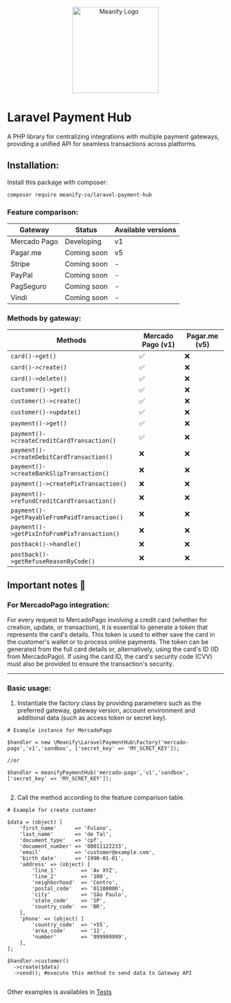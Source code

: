 <p align="center">
  <a href="https://www.meanify.co?from=github&lib=laravel-payment-hub">
    <img src="https://meanify.co/assets/img/logo/png/meanify_color_dark_horizontal_02.png" width="200" alt="Meanify Logo" />
  </a>
</p>


# Laravel Payment Hub
A PHP library for centralizing integrations with multiple payment gateways, providing a unified API for seamless transactions across platforms.

## Installation:

Install this package with composer:

~~~
composer require meanify-co/laravel-payment-hub
~~~

### Feature comparison:

| Gateway      | Status      | Available versions |
|--------------|-------------|--------------------|
| Mercado Pago | Developing  | v1                 |
| Pagar.me     | Coming soon | v5                 |
| Stripe       | Coming soon | -                  |
| PayPal       | Coming soon | -                  |
| PagSeguro    | Coming soon | -                  |
| Vindi        | Coming soon | -                  |


### Methods by gateway:


| Methods                                      | Mercado Pago  (v1)  | Pagar.me (v5) | 
|----------------------------------------------|---------------------|---------------|
| `card()->get()`                              | ✅                   | ❌             |
| `card()->create()`                           | ✅                   | ❌             |
| `card()->delete()`                           | ✅                   | ❌             |
| `customer()->get()`                          | ✅                   | ❌             |
| `customer()->create()`                       | ✅                   | ❌             |
| `customer()->update()`                       | ✅                   | ❌             |
| `payment()->get()`                           | ✅                   | ❌             |
| `payment()->createCreditCardTransaction()`   | ✅                   | ❌             |
| `payment()->createDebitCardTransaction()`    | ❌                   | ❌             |
| `payment()->createBankSlipTransaction()`     | ❌                   | ❌             |
| `payment()->createPixTransaction()`          | ❌                   | ❌             |
| `payment()->refundCreditCardTransaction()`   | ❌                   | ❌             |
| `payment()->getPayableFromPaidTransaction()` | ❌                   | ❌             |
| `payment()->getPixInfoFromPixTransaction()`  | ❌                   | ❌             |
| `postback()->handle()`                       | ❌                   | ❌             |
| `postback()->getRefuseReasonByCode()`        | ❌                   | ❌             |



## Important notes :rotating_light:

### For MercadoPago integration:
For every request to MercadoPago involving a credit card (whether for creation, update, or transaction),
it is essential to generate a token that represents the card's details.
This token is used to either save the card in the customer's wallet or to process online payments.
The token can be generated from the full card details or, alternatively, using the card's ID (ID from MercadoPago).
If using the card ID, the card's security code (CVV) must also be provided to ensure the transaction's security.

-----
### Basic usage: 

1. Instantiate the factory class by providing parameters such as the preferred gateway, gateway version, account environment and additional data (such as access token or secret key).


~~~
# Example instance for MercadoPago

$handler = new \Meanify\LaravelPaymentHub\Factory('mercado-pago','v1','sandbox', ['secret_key' => 'MY_SCRET_KEY']);

//or

$handler = meanifyPaymentHub('mercado-pago','v1','sandbox', ['secret_key' => 'MY_SCRET_KEY']);


~~~

2. Call the method according to the feature comparison table.

~~~
# Example for create customer

$data = (object) [
    'first_name'      => 'Fulano',
    'last_name'       => 'de Tal',
    'document_type'   => 'cpf',
    'document_number' => '00011122233',
    'email'           => 'customer@example.com',
    'birth_date'      => '1990-01-01',
    'address' => (object) [
        'line_1'        => 'Av XYZ',
        'line_2'        => '100',
        'neighborhood'  => 'Centro',
        'postal_code'   => '01100000',
        'city'          => 'São Paulo',
        'state_code'    => 'SP',
        'country_code'  => 'BR',
    ],
    'phone' => (object) [
        'country_code'  => '+55',
        'area_code'     => '11',
        'number'        => '999999999',
    ],
];

$handler->customer()
  ->create($data)
  ->send(); #execute this method to send data to Gateway API
  
~~~

Other examples is availables in [Tests](https://github.com/meanify-co/laravel-payment-hub/tree/master/tests)
